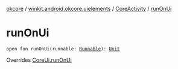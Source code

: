[okcore](../../index.md) / [winkit.android.okcore.uielements](../index.md) / [CoreActivity](index.md) / [runOnUi](./run-on-ui.md)

# runOnUi

`open fun runOnUi(runnable: `[`Runnable`](https://developer.android.com/reference/java/lang/Runnable.html)`): `[`Unit`](https://kotlinlang.org/api/latest/jvm/stdlib/kotlin/-unit/index.html)

Overrides [CoreUi.runOnUi](../-core-ui/run-on-ui.md)

